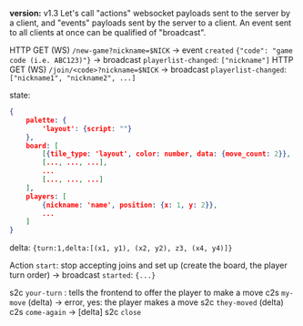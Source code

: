  **version:** v1.3
Let's call "actions" websocket payloads sent to the server by a client, and "events" payloads sent by the server to a client. An event sent to all clients at once can be qualified of "broadcast".

HTTP GET (WS) `/new-game?nickname=$NICK`
	-> event `created` `{"code": "game code (i.e. ABC123)"}`
	-> broadcast `playerlist-changed`: `["nickname"]`
HTTP GET (WS) `/join/<code>?nickname=$NICK`
	-> broadcast `playerlist-changed`: `["nickname1", "nickname2", ...]` 

state:
```json
{
	palette: {
		'layout': {script: ""}
	},
	board: [
		[{tile_type: 'layout', color: number, data: {move_count: 2}}, ..., ...],
		[..., ..., ...],
		...
		[..., ..., ...]
	],
	players: [
		{nickname: 'name', position: {x: 1, y: 2}},
		...
	]
}
```
delta: `{turn:1,delta:[(x1, y1), (x2, y2), z3, (x4, y4)]}`

Action `start`: stop accepting joins and set up (create the board, the player turn order)
	-> broadcast `started`: `{...}`

s2c `your-turn` : tells the frontend to offer the player to make a move
c2s `my-move` (delta) -> error, yes: the player makes a move
s2c `they-moved` (delta)
c2s `come-again` -> \[delta\]
s2c `close`
